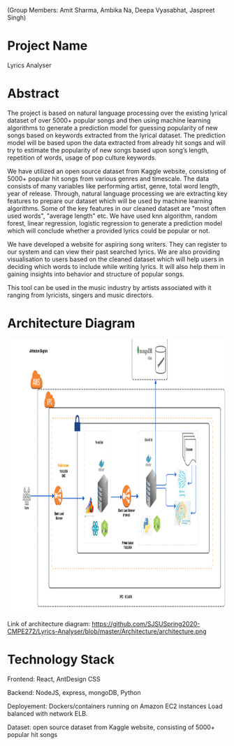 (Group Members: Amit Sharma, Ambika Na, Deepa Vyasabhat, Jaspreet Singh)


# Project Name

Lyrics Analyser

# Abstract
The project is based on natural language processing over the existing lyrical dataset of over 5000+ popular songs and then using machine learning algorithms to generate a prediction model for guessing popularity of new songs based on keywords extracted from the lyrical dataset. The prediction model will be based upon the data extracted from already hit songs and will try to estimate the popularity of new songs based upon song’s length, repetition of words, usage of pop culture keywords. 

We have utilized an open source dataset from Kaggle website, consisting of 5000+ popular hit songs from various genres and timescale. The data consists of many variables like performing artist, genre, total word length, year of release. Through, natural language processing we are extracting key features to prepare our dataset which will be used by machine learning algorithms. Some of the key features in our cleaned dataset are "most often used words", "average length" etc. 
We have used knn algorithm, random forest, linear regression, logistic regression to generate a prediction model which will conclude whether a provided lyrics could be popular or not. 

We have developed a website for aspiring song writers. They can register to our system and can view their past searched lyrics. We are also providing visualisation to users based on the cleaned dataset which will help users in deciding which words to include while writing lyrics. It will also help them in gaining insights into behavior and structure of popular songs.  


This tool can be used in the music industry by artists associated with it ranging from lyricists, singers and music directors. 




# Architecture Diagram
<img src="Architecture/architecture.png" height="625">

Link of architecture diagram:
https://github.com/SJSUSpring2020-CMPE272/Lyrics-Analyser/blob/master/Architecture/architecture.png

# Technology Stack

Frontend: React, AntDesign CSS 

Backend: NodeJS, express, mongoDB, Python

Deployement: Dockers/containers running on Amazon EC2 instances Load balanced with network ELB. 

Dataset: open source dataset from Kaggle website, consisting of 5000+ popular hit songs 

